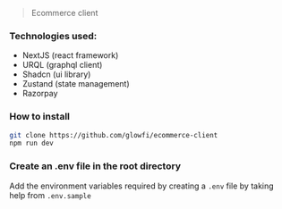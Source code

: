 > Ecommerce client

### Technologies used:

-   NextJS (react framework)
-   URQL (graphql client)
-   Shadcn (ui library)
-   Zustand (state management)
-   Razorpay

### How to install

```sh
git clone https://github.com/glowfi/ecommerce-client
npm run dev
```

### Create an .env file in the root directory

Add the environment variables required by creating a `.env` file by taking help from `.env.sample`
